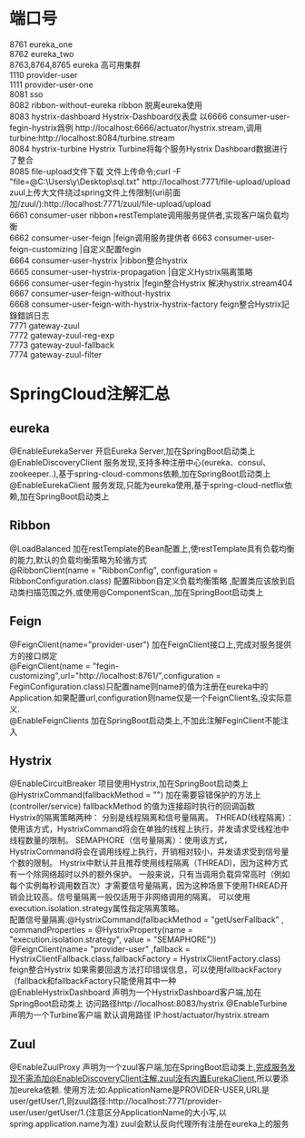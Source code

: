 # 端口号  
8761 eureka_one  
8762 eureka_two  
8763,8764,8765 eureka 高可用集群   
1110 provider-user  
1111 provider-user-one  
8081 sso  
8082 ribbon-without-eureka ribbon 脱离eureka使用   
8083 hystrix-dashboard Hystrix-Dashboard仪表盘 以6666 consumer-user-fegin-hystrix爲例 http://localhost:6666/actuator/hystrix.stream,调用turbine:http://localhost:8084/turbine.stream   
8084 hystrix-turbine Hystrix Turbine将每个服务Hystrix Dashboard数据进行了整合  
8085 file-upload文件下载 文件上传命令;curl -F "file=@C:\Users\y\Desktop\sql.txt" http://localhost:7771/file-upload/upload zuul上传大文件绕过spring文件上传限制(uri前面加/zuul/):http://localhost:7771/zuul/file-upload/upload   
6661 consumer-user  ribbon+restTemplate调用服务提供者,实现客户端负载均衡  
6662 consumer-user-feign |feign调用服务提供者
6663 consumer-user-feign-customizing |自定义配置fegin      
6664 consumer-user-hystrix |ribbon整合hystrix  
6665 consumer-user-hystrix-propagation |自定义Hystrix隔离策略  
6666 consumer-user-fegin-hystrix |fegin整合Hystrix 解决hystrix.stream404 
6667 consumer-user-feign-without-hystrix   
6668 consumer-user-feign-with-hystrix-hystrix-factory feign整合Hystrix記錄錯誤日志    
7771 gateway-zuul  
7772 gateway-zuul-reg-exp  
7773 gateway-zuul-fallback  
7774 gateway-zuul-filter    
# SpringCloud注解汇总  
## eureka   
@EnableEurekaServer 开启Eureka Server,加在SpringBoot启动类上  
@EnableDiscoveryClient 服务发现,支持多种注册中心(eureka、consul、zookeeper..),基于spring-cloud-commons依赖,加在SpringBoot启动类上   
@EnableEurekaClient 服务发现,只能为eureka使用,基于spring-cloud-netflix依赖,加在SpringBoot启动类上  
## Ribbon
@LoadBalanced 加在restTemplate的Bean配置上,使restTemplate具有负载均衡的能力,默认的负载均衡策略为轮循方式  
@RibbonClient(name = "RibbonConfig", configuration = RibbonConfiguration.class) 配置Ribbon自定义负载均衡策略 ,配置类应该放到启动类扫描范围之外,或使用@ComponentScan,,加在SpringBoot启动类上  
## Feign
@FeignClient(name="provider-user") 加在FeignClient接口上,完成对服务提供方的接口绑定  
@FeignClient(name = "fegin-customizing",url="http://localhost:8761/",configuration = FeginConfiguration.class)只配置name则name的值为注册在eureka中的Application.如果配置url,configuration则name仅是一个FeignClient名,没实际意义.  
@EnableFeignClients 加在SpringBoot启动类上,不加此注解FeginClient不能注入   
## Hystrix
@EnableCircuitBreaker 项目使用Hystrix,加在SpringBoot启动类上  
@HystrixCommand(fallbackMethod = "") 加在需要容错保护的方法上(controller/service) fallbackMethod 的值为连接超时执行的回调函数  
Hystrix的隔离策略两种： 分别是线程隔离和信号量隔离。
THREAD(线程隔离）：使用该方式，HystrixCommand将会在单独的线程上执行，并发请求受线程池中线程数量的限制。
SEMAPHORE（信号量隔离）：使用该方式，HystrixCommand将会在调用线程上执行，开销相对较小，并发请求受到信号量个数的限制。 
Hystrix中默认并且推荐使用线程隔离（THREAD)，因为这种方式有一个除网络超时以外的额外保护。 
一般来说，只有当调用负载异常高时（例如每个实例每秒调用数百次）才需要信号量隔离，因为这种场景下使用THREAD开销会比较高。信号量隔离一般仅适用于非网络调用的隔离。 
可以使用execution.isolation.strategy属性指定隔离策略。  
配置信号量隔离:@HystrixCommand(fallbackMethod = "getUserFallback" , commandProperties = @HystrixProperty(name = "execution.isolation.strategy", value = "SEMAPHORE"))   
@FeignClient(name= "provider-user" ,fallback = HystrixClientFallback.class,fallbackFactory = HystrixClientFactory.class) feign整合Hystrix 如果需要回退方法打印错误信息，可以使用fallbackFactory（fallback和fallbackFactory只能使用其中一种   
@EnableHystrixDashboard 声明为一个HystrixDashboard客户端,加在SpringBoot启动类上 访问路径http://localhost:8083/hystrix
@EnableTurbine 声明为一个Turbine客户端 默认调用路径 IP:host/actuator/hystrix.stream  
## Zuul 
@EnableZuulProxy
声明为一个zuul客户端,加在SpringBoot启动类上,完成服务发现不需添加@EnableDiscoveryClient注解.zuul没有内置EurekaClient,所以要添加eureka依赖.
使用方法:如:ApplicationName是PROVIDER-USER,URL是user/getUser/1,则zuul路径:http://localhost:7771/provider-user/user/getUser/1.(注意区分ApplicationName的大小写,以spring.application.name为准)
zuul会默认反向代理所有注册在eureka上的服务

 

 
  

  
  
 








